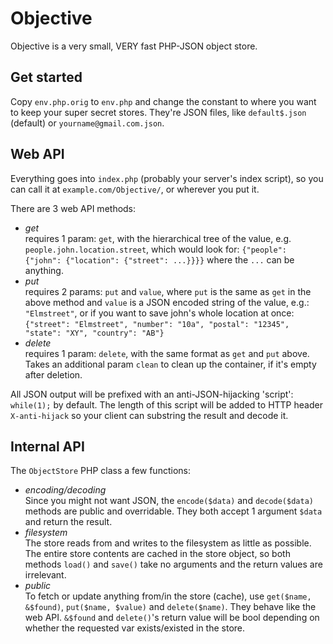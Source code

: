 Objective
====

Objective is a very small, VERY fast PHP-JSON object store.

Get started
----

Copy `env.php.orig` to `env.php` and change the constant to where you want to keep
your super secret stores. They're JSON files, like `default$.json` (default) or
`yourname@gmail.com.json`.

Web API
----

Everything goes into `index.php` (probably your server's index script), so you can call
it at `example.com/Objective/`, or wherever you put it.

There are 3 web API methods:

* *get*  
  requires 1 param: `get`, with the hierarchical tree of the value,
  e.g. `people.john.location.street`, which would look for:
  `{"people": {"john": {"location": {"street": ...}}}}`
  where the `...` can be anything.
* *put*  
  requires 2 params: `put` and `value`, where `put` is the same as `get` in the
  above method and `value` is a JSON encoded string of the value, e.g.: `"Elmstreet"`, or
  if you want to save john's whole location at once:
  `{"street": "Elmstreet", "number": "10a", "postal": "12345", "state": "XY", "country": "AB"}`
* *delete*  
  requires 1 param: `delete`, with the same format as `get` and `put` above. Takes an
  additional param `clean` to clean up the container, if it's empty after deletion.

All JSON output will be prefixed with an anti-JSON-hijacking 'script': `while(1);` by default.
The length of this script will be added to HTTP header `X-anti-hijack` so your client can
substring the result and decode it.

Internal API
----

The `ObjectStore` PHP class a few functions:

* *encoding/decoding*  
  Since you might not want JSON, the `encode($data)` and `decode($data)` methods are public and
  overridable. They both accept 1 argument `$data` and return the result.
* *filesystem*  
  The store reads from and writes to the filesystem as little as possible. The entire store
  contents are cached in the store object, so both methods `load()` and `save()` take no
  arguments and the return values are irrelevant.
* *public*  
  To fetch or update anything from/in the store (cache), use `get($name, &$found)`,
  `put($name, $value)` and `delete($name)`. They behave like the web API. `&$found` and `delete()`'s
  return value will be bool depending on whether the requested var exists/existed in the store.
